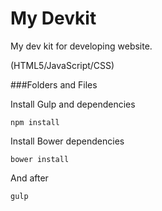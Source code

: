 # My Devkit

My dev kit for developing website.

(HTML5/JavaScript/CSS)


###Folders and Files

Install Gulp and dependencies

```
npm install
```

Install Bower dependencies

```
bower install
```


And after
```
gulp
```
